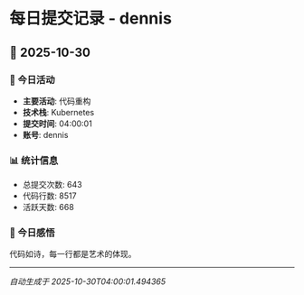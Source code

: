# 每日提交记录 - dennis

## 📅 2025-10-30

### 🎯 今日活动
- **主要活动**: 代码重构
- **技术栈**: Kubernetes
- **提交时间**: 04:00:01
- **账号**: dennis

### 📊 统计信息
- 总提交次数: 643
- 代码行数: 8517
- 活跃天数: 668

### 💭 今日感悟
代码如诗，每一行都是艺术的体现。

---
*自动生成于 2025-10-30T04:00:01.494365*
